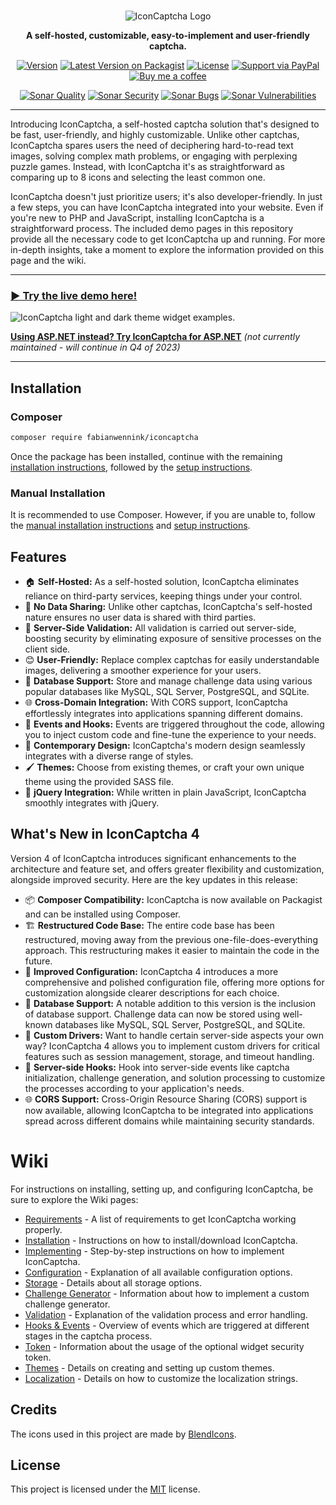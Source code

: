 <br/>
<p align="center">
    <picture>
      <source media="(prefers-color-scheme: dark)" srcset="https://i.imgur.com/k8sIUQI.png">
      <source media="(prefers-color-scheme: light)" srcset="https://i.imgur.com/RMUALSz.png">
      <img alt="IconCaptcha Logo" src="https://i.imgur.com/RMUALSz.png">
    </picture>
</p>

<p align="center">
    <strong>A self-hosted, customizable, easy-to-implement and user-friendly captcha.</strong>
</p>

<p align="center">
    <a href="https://github.com/fabianwennink/IconCaptcha-PHP/releases"><img src="https://img.shields.io/badge/version-4.0.0-orange.svg?style=flat-square" alt="Version" /></a>
    <a href="https://packagist.org/packages/fabianwennink/iconcaptcha"><img src="https://img.shields.io/packagist/v/fabianwennink/iconcaptcha.svg?style=flat-square" alt="Latest Version on Packagist" /></a>
    <a href="https://fabianwennink.nl/projects/IconCaptcha/license"><img src="https://img.shields.io/badge/license-MIT-blue.svg?style=flat-square" alt="License" /></a>
    <a href="https://paypal.me/nlgamevideosnl"><img src="https://img.shields.io/badge/support-PayPal-lightblue.svg?style=flat-square" alt="Support via PayPal" /></a>
    <a href="https://www.buymeacoffee.com/fabianwennink"><img src="https://img.shields.io/badge/support-Buy_Me_A_Coffee-lightblue.svg?style=flat-square" alt="Buy me a coffee" /></a>
</p>

<p align="center">
    <a href="https://sonarcloud.io/dashboard?id=fabianwennink_IconCaptcha-PHP"><img src="https://img.shields.io/sonar/alert_status/fabianwennink_IconCaptcha-PHP?server=https%3A%2F%2Fsonarcloud.io&style=flat-square&logo=sonarcloud" alt="Sonar Quality" /></a>
    <a href="https://sonarcloud.io/dashboard?id=fabianwennink_IconCaptcha-PHP"><img src="https://img.shields.io/sonar/security_rating/fabianwennink_IconCaptcha-PHP?server=https%3A%2F%2Fsonarcloud.io&style=flat-square&logo=sonarcloud&color=%234c1" alt="Sonar Security" /></a>
    <a href="https://sonarcloud.io/dashboard?id=fabianwennink_IconCaptcha-PHP"><img src="https://img.shields.io/sonar/bugs/fabianwennink_IconCaptcha-PHP?server=https%3A%2F%2Fsonarcloud.io&style=flat-square&logo=sonarcloud" alt="Sonar Bugs" /></a>
    <a href="https://sonarcloud.io/dashboard?id=fabianwennink_IconCaptcha-PHP"><img src="https://img.shields.io/sonar/vulnerabilities/fabianwennink_IconCaptcha-PHP?server=https%3A%2F%2Fsonarcloud.io&style=flat-square&logo=sonarcloud" alt="Sonar Vulnerabilities" /></a>
</p>

___

Introducing IconCaptcha, a self-hosted captcha solution that's designed to be fast, user-friendly, and highly customizable. Unlike other captchas, IconCaptcha spares users the need of deciphering hard-to-read text images, solving complex math problems, or engaging with perplexing puzzle games. Instead, with IconCaptcha it's as straightforward as comparing up to 8 icons and selecting the least common one.

IconCaptcha doesn't just prioritize users; it's also developer-friendly. In just a few steps, you can have IconCaptcha integrated into your website. Even if you're new to PHP and JavaScript, installing IconCaptcha is a straightforward process. The included demo pages in this repository provide all the necessary code to get IconCaptcha up and running. For more in-depth insights, take a moment to explore the information provided on this page and the wiki.

___

### [▶ Try the live demo here!](https://www.fabianwennink.nl/projects/IconCaptcha/#!demonstration)

<img src="https://i.imgur.com/WsWdBRL.png" title="IconCaptcha widget examples" alt="IconCaptcha light and dark theme widget examples." />

**[Using ASP.NET instead? Try IconCaptcha for ASP.NET](https://github.com/fabianwennink/IconCaptcha-ASP.NET)** _(not currently maintained - will continue in Q4 of 2023)_
___

## Installation

### Composer
```bash
composer require fabianwennink/iconcaptcha
```
Once the package has been installed, continue with the remaining [installation instructions](https://github.com/fabianwennink/IconCaptcha-PHP/wiki/Getting-Started#installation), followed by the [setup instructions](https://github.com/fabianwennink/IconCaptcha-PHP/wiki/Implementation).

### Manual Installation
It is recommended to use Composer. However, if you are unable to, follow the [manual installation instructions](https://github.com/fabianwennink/IconCaptcha-PHP/wiki/Getting-Started#manual-installation) and [setup instructions](https://github.com/fabianwennink/IconCaptcha-PHP/wiki/Implementation).

## Features
* 🏠 __Self-Hosted:__ As a self-hosted solution, IconCaptcha eliminates reliance on third-party services, keeping things under your control.
* 🚫 __No Data Sharing:__ Unlike other captchas, IconCaptcha's self-hosted nature ensures no user data is shared with third parties.
* 🔐 __Server-Side Validation:__ All validation is carried out server-side, boosting security by eliminating exposure of sensitive processes on the client side.
* 😊 __User-Friendly:__ Replace complex captchas for easily understandable images, delivering a smoother experience for your users.
* 💾 __Database Support:__ Store and manage challenge data using various popular databases like MySQL, SQL Server, PostgreSQL, and SQLite.
* 🌐 __Cross-Domain Integration:__ With CORS support, IconCaptcha effortlessly integrates into applications spanning different domains.
* 🎣 __Events and Hooks:__ Events are triggered throughout the code, allowing you to inject custom code and fine-tune the experience to your needs.
* 🎨 __Contemporary Design:__  IconCaptcha's modern design seamlessly integrates with a diverse range of styles.
* 🖌️ __Themes:__  Choose from existing themes, or craft your own unique theme using the provided SASS file.
* 🔌 __jQuery Integration:__ While written in plain JavaScript, IconCaptcha smoothly integrates with jQuery.

## What's New in IconCaptcha 4
Version 4 of IconCaptcha introduces significant enhancements to the architecture and feature set, and offers greater flexibility and customization, alongside improved security. Here are the key updates in this release:

* 📦 **Composer Compatibility:** IconCaptcha is now available on Packagist and can be installed using Composer.
* 🏗️ **Restructured Code Base:** The entire code base has been restructured, moving away from the previous one-file-does-everything approach. This restructuring makes it easier to maintain the code in the future.
* 📃 **Improved Configuration:** IconCaptcha 4 introduces a more comprehensive and polished configuration file, offering more options for customization alongside clearer descriptions for each choice.
* 💾 **Database Support:** A notable addition to this version is the inclusion of database support. Challenge data can now be stored using well-known databases like MySQL, SQL Server, PostgreSQL, and SQLite.
* 🧩 **Custom Drivers:** Want to handle certain server-side aspects your own way? IconCaptcha 4 allows you to implement custom drivers for critical features such as session management, storage, and timeout handling.
* 🎣 **Server-side Hooks:** Hook into server-side events like captcha initialization, challenge generation, and solution processing to customize the processes according to your application's needs.
* 🌐 **CORS Support:** Cross-Origin Resource Sharing (CORS) support is now available, allowing IconCaptcha to be integrated into applications spread across different domains while maintaining security standards.

# Wiki
For instructions on installing, setting up, and configuring IconCaptcha, be sure to explore the Wiki pages:

* [Requirements](https://github.com/fabianwennink/IconCaptcha-PHP/wiki/Getting-Started#requirements) - A list of requirements to get IconCaptcha working properly.
* [Installation](https://github.com/fabianwennink/IconCaptcha-PHP/wiki/Getting-Started#installation) - Instructions on how to install/download IconCaptcha.
* [Implementing](https://github.com/fabianwennink/IconCaptcha-PHP/wiki/Implementation) - Step-by-step instructions on how to implement IconCaptcha.
* [Configuration](https://github.com/fabianwennink/IconCaptcha-PHP/wiki/Configuration) - Explanation of all available configuration options.
* [Storage](https://github.com/fabianwennink/IconCaptcha-PHP/wiki/Storage) - Details about all storage options.
* [Challenge Generator](https://github.com/fabianwennink/IconCaptcha-PHP/wiki/Challenge-Generator) - Information about how to implement a custom challenge generator.
* [Validation](https://github.com/fabianwennink/IconCaptcha-PHP/wiki/Validation) - Explanation of the validation process and error handling.
* [Hooks & Events](https://github.com/fabianwennink/IconCaptcha-PHP/wiki/Hooks-&-Events) - Overview of events which are triggered at different stages in the captcha process.
* [Token](https://github.com/fabianwennink/IconCaptcha-PHP/wiki/Token) - Information about the usage of the optional widget security token.
* [Themes](https://github.com/fabianwennink/IconCaptcha-PHP/wiki/Themes) - Details on creating and setting up custom themes.
* [Localization](https://github.com/fabianwennink/IconCaptcha-PHP/wiki/Localization) - Details on how to customize the localization strings.

## Credits
The icons used in this project are made by [BlendIcons](https://blendicons.com/).

## License
This project is licensed under the [MIT](https://www.fabianwennink.nl/projects/IconCaptcha/license) license.
